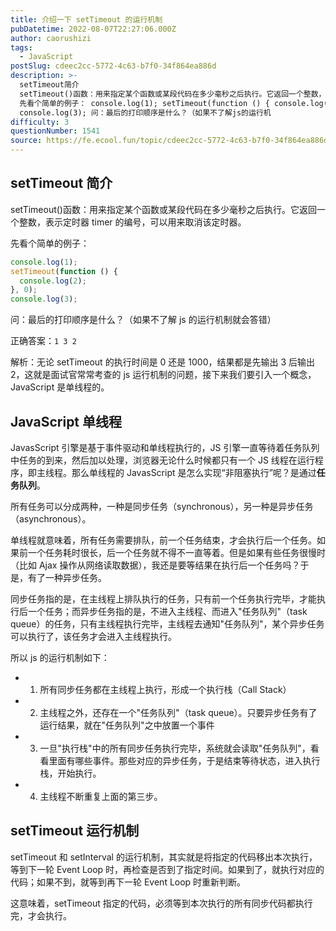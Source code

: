 ```yaml
---
title: 介绍一下 setTimeout 的运行机制
pubDatetime: 2022-08-07T22:27:06.000Z
author: caorushizi
tags:
  - JavaScript
postSlug: cdeec2cc-5772-4c63-b7f0-34f864ea886d
description: >-
  setTimeout简介
  setTimeout()函数：用来指定某个函数或某段代码在多少毫秒之后执行。它返回一个整数，表示定时器timer的编号，可以用来取消该定时器。
  先看个简单的例子： console.log(1); setTimeout(function () { console.log(2); }, 0);
  console.log(3); 问：最后的打印顺序是什么？（如果不了解js的运行机
difficulty: 3
questionNumber: 1541
source: https://fe.ecool.fun/topic/cdeec2cc-5772-4c63-b7f0-34f864ea886d
---
```


## setTimeout 简介

setTimeout()函数：用来指定某个函数或某段代码在多少毫秒之后执行。它返回一个整数，表示定时器 timer 的编号，可以用来取消该定时器。

先看个简单的例子：

```js
console.log(1);
setTimeout(function () {
  console.log(2);
}, 0);
console.log(3);
```

问：最后的打印顺序是什么？（如果不了解 js 的运行机制就会答错）

正确答案：`1 3 2`

解析：无论 setTimeout 的执行时间是 0 还是 1000，结果都是先输出 3 后输出 2，这就是面试官常常考查的 js 运行机制的问题，接下来我们要引入一个概念，JavaScript 是单线程的。

## JavaScript 单线程

JavasScript 引擎是基于事件驱动和单线程执行的，JS 引擎一直等待着任务队列中任务的到来，然后加以处理，浏览器无论什么时候都只有一个 JS 线程在运行程序，即主线程。那么单线程的 JavasScript 是怎么实现“非阻塞执行”呢？是通过**任务队列**。

所有任务可以分成两种，一种是同步任务（synchronous），另一种是异步任务（asynchronous）。

单线程就意味着，所有任务需要排队，前一个任务结束，才会执行后一个任务。如果前一个任务耗时很长，后一个任务就不得不一直等着。但是如果有些任务很慢时（比如 Ajax 操作从网络读取数据），我还是要等结果在执行后一个任务吗？于是，有了一种异步任务。

同步任务指的是，在主线程上排队执行的任务，只有前一个任务执行完毕，才能执行后一个任务；而异步任务指的是，不进入主线程、而进入"任务队列"（task queue）的任务，只有主线程执行完毕，主线程去通知"任务队列"，某个异步任务可以执行了，该任务才会进入主线程执行。

所以 js 的运行机制如下：

- 1. 所有同步任务都在主线程上执行，形成一个执行栈（Call Stack）
- 2. 主线程之外，还存在一个"任务队列"（task queue）。只要异步任务有了运行结果，就在"任务队列"之中放置一个事件
- 3. 一旦"执行栈"中的所有同步任务执行完毕，系统就会读取"任务队列"，看看里面有哪些事件。那些对应的异步任务，于是结束等待状态，进入执行栈，开始执行。
- 4. 主线程不断重复上面的第三步。

## setTimeout 运行机制

setTimeout 和 setInterval 的运行机制，其实就是将指定的代码移出本次执行，等到下一轮 Event Loop 时，再检查是否到了指定时间。如果到了，就执行对应的代码；如果不到，就等到再下一轮 Event Loop 时重新判断。

这意味着，setTimeout 指定的代码，必须等到本次执行的所有同步代码都执行完，才会执行。
